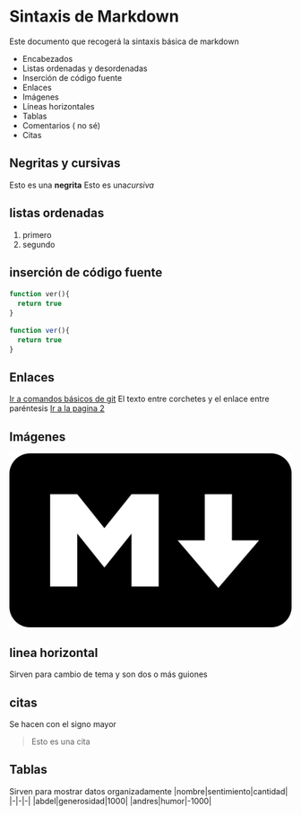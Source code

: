 # Sintaxis de Markdown 
Este documento que recogerá la sintaxis básica de markdown 
- Encabezados
- Listas ordenadas y desordenadas
- Inserción de código fuente 
- Enlaces
- Imágenes 
- Líneas horizontales
- Tablas 
- Comentarios ( no sé)
- Citas
## Negritas y cursivas 
Esto es una **negrita**
Esto es una*cursiva*
## listas ordenadas
1. primero 
2. segundo 
## inserción de código fuente 

````php
function ver(){
  return true
}
````
````js
function ver(){
  return true
}
````
## Enlaces
[Ir a comandos básicos de git](comandosgit.md)
El texto entre corchetes y el enlace entre paréntesis
[Ir a la pagina 2](pag2.md)
## Imágenes
![pantallazo markdown](portada.png)
## linea horizontal 

Sirven para cambio de tema y son dos o más guiones
## citas 
Se hacen con el signo mayor 
> Esto es una cita 
## Tablas 
Sirven para mostrar datos organizadamente 
|nombre|sentimiento|cantidad|
|-|-|-|
|abdel|generosidad|1000|
|andres|humor|-1000|

